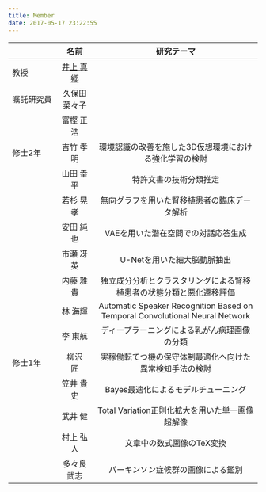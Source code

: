 ```yaml
---
title: Member
date: 2017-05-17 23:22:55
---
```


||名前|研究テーマ|
|:-|:-:|:-:|
|教授|[井上 真郷](./inoue)|  |
|嘱託研究員|久保田 菜々子|　|
|　　　　　|富樫 正浩|　|
|修士2年|吉竹 孝明|環境認識の改善を施した3D仮想環境における強化学習の検討|
|      |山田 幸平|特許文書の技術分類推定|
|      |若杉 晃孝|無向グラフを用いた腎移植患者の臨床データ解析|
|      |安田 純也|VAEを用いた潜在空間での対話応答生成|
|      |市瀬 冴英|U-Netを用いた細大脳動脈抽出|
|      |内藤 雅貴|独立成分分析とクラスタリングによる腎移植患者の状態分類と悪化遷移評価|
|      |林 海輝|Automatic Speaker Recognition Based on Temporal Convolutional Neural Network|
|      |李 東航|ディープラーニングによる乳がん病理画像の分類|
|修士1年|柳沢　匠|実稼働転てつ機の保守体制最適化へ向けた異常検知手法の検討|
|      |笠井 貴史|Bayes最適化によるモデルチューニング|
|      |武井 健|Total Variation正則化拡大を用いた単一画像超解像|
|      |村上 弘人|文章中の数式画像のTeX変換|
|      |多々良 武志|パーキンソン症候群の画像による鑑別|
